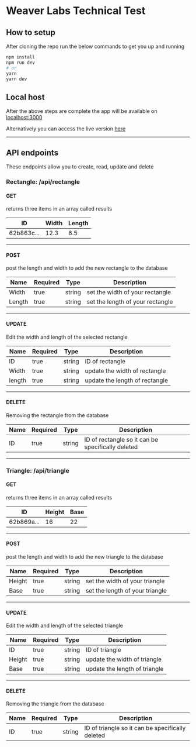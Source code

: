 # Weaver Labs Technical Test

## How to setup

After cloning the repo run the below commands to get you up and running

```bash
npm install
npm run dev
# or
yarn
yarn dev
```

## Local host

After the above steps are complete the app will be available on [localhost:3000](https://localhost:3000)

Alternatively you can access the live version [here](https://dev.jamesdimonaco.com)

---

## API endpoints
These endpoints allow you to create, read, update and delete 



### Rectangle: /api/rectangle  


#### GET 

returns three items in an array called results

|ID | Width| Length |
|--|--|--|
|62b863c...| 12.3 | 6.5|

---
#### POST
post the length and width to add the new rectangle to the database


|Name |Required|Type| Description |
|--|--| --|--|
|Width|true|string| set the width of your rectangle|
|Length|true|string|set the length of your rectangle|

---

#### UPDATE
Edit the width and length of the selected rectangle

|Name |Required|Type| Description |
|--|--| --|--|
|ID|true|string|ID of rectangle
|Width|true|string|update the width of rectangle |
|length|true|string|update the length of rectangle|

---

#### DELETE
Removing the rectangle from the database

|Name |Required|Type| Description |
|--|--| --|--|
|ID|true|string|ID of rectangle so it can be specifically deleted 

---

### Triangle: /api/triangle  

#### GET 

returns three items in an array called results

|ID | Height|Base |
|--|--|--|
|62b869a...| 16 | 22|

---
#### POST
post the length and width to add the new triangle to the database


|Name |Required|Type| Description |
|--|--| --|--|
|Height|true|string| set the width of your triangle|
|Base|true|string|set the length of your triangle|

---

#### UPDATE
Edit the width and length of the selected triangle

|Name |Required|Type| Description |
|--|--| --|--|
|ID|true|string|ID of triangle
|Height|true|string|update the width of triangle |
|Base|true|string|update the length of triangle|

---

#### DELETE
Removing the triangle from the database

|Name |Required|Type| Description |
|--|--| --|--|
|ID|true|string|ID of triangle so it can be specifically deleted 
